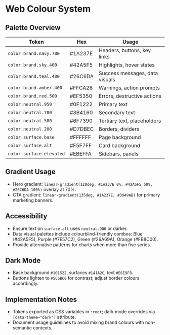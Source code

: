 # Web Colour System

## Palette Overview
| Token | Hex | Usage |
| --- | --- | --- |
| `color.brand.navy.700` | #1A237E | Headers, buttons, key links |
| `color.brand.sky.400` | #42A5F5 | Highlights, hover states |
| `color.brand.teal.400` | #26C6DA | Success messages, data visuals |
| `color.brand.amber.400` | #FFCA28 | Warnings, action prompts |
| `color.brand.red.500` | #EF5350 | Errors, destructive actions |
| `color.neutral.950` | #0F1222 | Primary text |
| `color.neutral.700` | #3B4160 | Secondary text |
| `color.neutral.500` | #6F7390 | Tertiary text, placeholders |
| `color.neutral.200` | #D7DBEC | Borders, dividers |
| `color.surface.base` | #FFFFFF | Page background |
| `color.surface.alt` | #F5F7FF | Card background |
| `color.surface.elevated` | #EBEFFA | Sidebars, panels |

## Gradient Usage
- Hero gradient: `linear-gradient(120deg, #1A237E 0%, #42A5F5 50%, #26C6DA 100%)` overlay at 70%.
- CTA gradient: `linear-gradient(135deg, #1A237E, #3949AB)` for primary marketing banners.

## Accessibility
- Ensure text on `surface.alt` uses `neutral.900` or darker.
- Data visual palettes include colourblind-friendly combos: Blue (#42A5F5), Purple (#7E57C2), Green (#26A69A), Orange (#FB8C00).
- Provide alternative patterns for charts when more than five series.

## Dark Mode
- Base background `#101522`, surfaces `#141A2C`, text `#E6E9F8`.
- Buttons lighten to `#5C6BC0` for contrast; adjust border colours accordingly.

## Implementation Notes
- Tokens exported as CSS variables in `:root`; dark mode overrides via `[data-theme="dark"]` attribute.
- Document usage guidelines to avoid mixing brand colours with non-semantic contexts.
